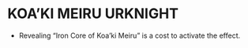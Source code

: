 
# KOA’KI MEIRU URKNIGHT

*   Revealing “Iron Core of Koa’ki Meiru” is a cost to activate the effect.

  